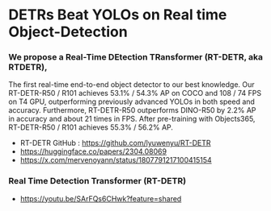 # DETRs Beat YOLOs on Real time Object-Detection

### We propose a Real-Time DEtection TRansformer (RT-DETR, aka RTDETR), 
The first real-time end-to-end object detector to our best knowledge. Our RT-DETR-R50 / R101 achieves 53.1% / 54.3% AP on COCO and 108 / 74 FPS on T4 GPU, outperforming previously advanced YOLOs in both speed and accuracy. Furthermore, RT-DETR-R50 outperforms DINO-R50 by 2.2% AP in accuracy and about 21 times in FPS. After pre-training with Objects365, RT-DETR-R50 / R101 achieves 55.3% / 56.2% AP.

- RT-DETR GitHub :  https://github.com/lyuwenyu/RT-DETR
- https://huggingface.co/papers/2304.08069
- https://x.com/mervenoyann/status/1807791217100415154

### Real Time Detection Transformer (RT-DETR) 
- https://youtu.be/SArFQs6CHwk?feature=shared

  

